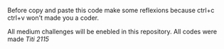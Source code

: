 Before copy and paste this code make some reflexions because ctrl+c ctrl+v won't made you a coder.

All medium challenges will be enebled in this repository.
All codes were made *Titi 2115*
